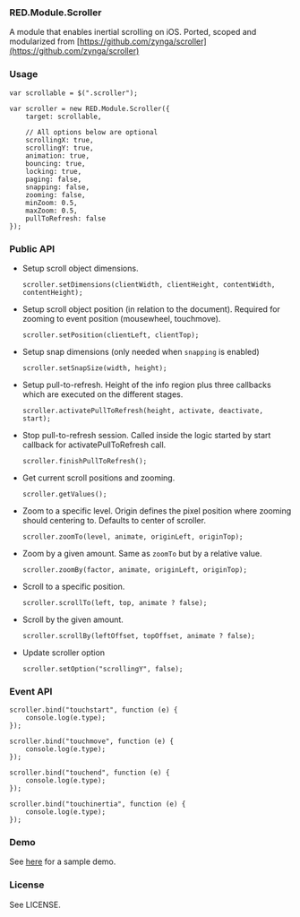 ### RED.Module.Scroller

A module that enables inertial scrolling on iOS. Ported, scoped and modularized from [https://github.com/zynga/scroller](https://github.com/zynga/scroller)

### Usage

	var scrollable = $(".scroller");

	var scroller = new RED.Module.Scroller({
		target: scrollable,

		// All options below are optional
		scrollingX: true,
		scrollingY: true,
		animation: true,
		bouncing: true,
		locking: true,
		paging: false,
		snapping: false,
		zooming: false,
		minZoom: 0.5,
		maxZoom: 0.5,
		pullToRefresh: false
	});


### Public API

- Setup scroll object dimensions.

	`scroller.setDimensions(clientWidth, clientHeight, contentWidth, contentHeight);`

- Setup scroll object position (in relation to the document). Required for zooming to event position (mousewheel, touchmove).

	`scroller.setPosition(clientLeft, clientTop);`

- Setup snap dimensions (only needed when `snapping` is enabled)

	`scroller.setSnapSize(width, height);`

- Setup pull-to-refresh. Height of the info region plus three callbacks which are executed on the different stages.

	`scroller.activatePullToRefresh(height, activate, deactivate, start);`

- Stop pull-to-refresh session. Called inside the logic started by start callback for activatePullToRefresh call.

	`scroller.finishPullToRefresh();`

- Get current scroll positions and zooming.

	`scroller.getValues();`

- Zoom to a specific level. Origin defines the pixel position where zooming should centering to. Defaults to center of scroller.

	`scroller.zoomTo(level, animate, originLeft, originTop);`

- Zoom by a given amount. Same as `zoomTo` but by a relative value.

	`scroller.zoomBy(factor, animate, originLeft, originTop);`

- Scroll to a specific position.

	`scroller.scrollTo(left, top, animate ? false);`

- Scroll by the given amount.

	`scroller.scrollBy(leftOffset, topOffset, animate ? false);`

- Update scroller option

	`scroller.setOption("scrollingY", false);`

### Event API

	scroller.bind("touchstart", function (e) {
		console.log(e.type);
	});

	scroller.bind("touchmove", function (e) {
		console.log(e.type);
	});

	scroller.bind("touchend", function (e) {
		console.log(e.type);
	});

	scroller.bind("touchinertia", function (e) {
		console.log(e.type);
	});


### Demo

See [here](demo/demo.html) for a sample demo.

### License

See LICENSE.
